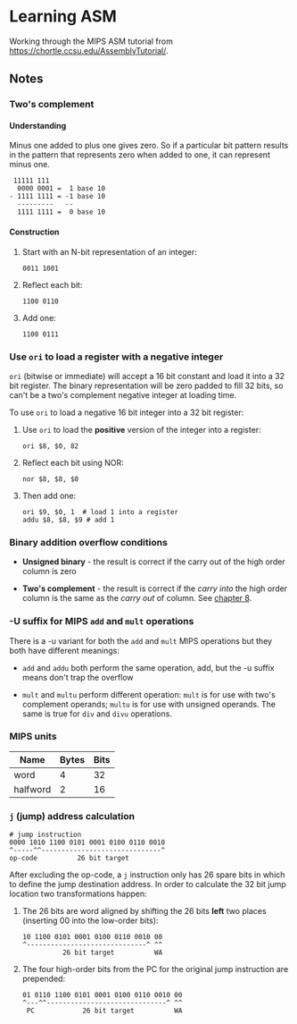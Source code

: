 # Learning ASM

Working through the MIPS ASM tutorial from https://chortle.ccsu.edu/AssemblyTutorial/.

## Notes

### Two's complement

#### Understanding

Minus one added to plus one gives zero. So if a particular bit pattern results in the pattern that represents zero when added to one, it can represent minus one.

```
 11111 111  
  0000 0001 =  1 base 10 
- 1111 1111 = -1 base 10  
  ---------   --
  1111 1111 =  0 base 10
```

#### Construction

1. Start with an N-bit representation of an integer:

    ```
    0011 1001
    ```
1. Reflect each bit:

    ```
    1100 0110
    ```

1. Add one:

    ```
    1100 0111
    ```

### Use `ori` to load a register with a negative integer

`ori` (bitwise or immediate) will accept a 16 bit constant and load it into a 32 bit register. The binary representation will be zero padded to fill 32 bits, so can't be a two's complement negative integer at loading time.

To use `ori` to load a negative 16 bit integer into a 32 bit register:

1. Use `ori` to load the **positive** version of the integer into a register:

    ```
    ori $8, $0, 82
    ```
1. Reflect each bit using NOR:

    ```
    nor $8, $8, $0
    ```

1. Then add one:

    ```
    ori $9, $0, 1  # load 1 into a register
    addu $8, $8, $9 # add 1
    ```

### Binary addition overflow conditions

* **Unsigned binary** - the result is correct if the carry out of the high order column is zero

* **Two's complement** - the result is correct if the *carry into* the high order column is the same as the *carry out* of column. See [chapter 8](https://chortle.ccsu.edu/AssemblyTutorial/Chapter-08/ass08_23.html).

### -U suffix for MIPS `add` and `mult` operations

There is a -u variant for both the `add` and `mult` MIPS operations but they both have different meanings:

* `add` and `addu` both perform the same operation, add, but the -u suffix means don't trap the overflow

* `mult` and `multu` perform different operation: `mult` is for use with two's complement operands; `multu` is for use with unsigned operands. The same is true for `div` and `divu` operations.

### MIPS units

| Name     | Bytes | Bits |
|----------|-------|------|
| word     | 4     | 32   |
| halfword | 2     | 16   |

### `j` (jump) address calculation

```
# jump instruction
0000 1010 1100 0101 0001 0100 0110 0010
^-----^^------------------------------^
op-code          26 bit target
```

After excluding the op-code, a `j` instruction only has 26 spare bits in which to define the jump destination address. In order to calculate the 32 bit jump location two transformations happen:

1. The 26 bits are word aligned by shifting the 26 bits **left** two places (inserting 00 into the low-order bits):

    ```
    10 1100 0101 0001 0100 0110 0010 00
    ^------------------------------^ ^^
              26 bit target          WA
    ```

1. The four high-order bits from the PC for the original jump instruction are prepended:

    ```
    01 0110 1100 0101 0001 0100 0110 0010 00
    ^---^^------------------------------^ ^^
     PC            26 bit target          WA
    ```
